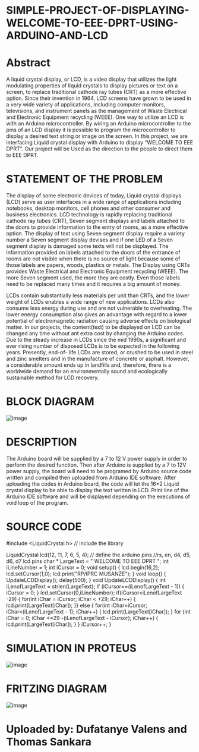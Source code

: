 # SIMPLE-PROJECT-OF-DISPLAYING-WELCOME-TO-EEE-DPRT-USING-ARDUINO-AND-LCD
# Abstract 
A liquid crystal display, or LCD, is a video display that utilizes the light modulating properties of liquid crystals to display pictures or text on a screen, to replace traditional cathode ray tubes 
(CRT) as a more effective option. Since their invention in 1964, LCD screens have grown to be used in a very wide variety of applications, including computer monitors, televisions, and instrument panels as the management of Waste Electrical and Electronic Equipment recycling (WEEE). One way to utilize an LCD is with an Arduino microcontroller. By wiring an Arduino microcontroller to the pins of an LCD display it is possible to program the microcontroller to display a desired text string or image on the screen. In this project, we are interfacing Liquid crystal display with Arduino to display “WELCOME TO EEE DPRT”. 
Our project will be Used as the direction to the people to direct them to EEE DPRT.

# STATEMENT OF THE PROBLEM 
The display of some electronic devices of today, Liquid crystal displays (LCD) serve as user interfaces in a wide range of applications including notebooks, desktop monitors, cell phones and other consumer and business electronics. LCD technology is rapidly replacing traditional cathode ray tubes (CRT), Seven segment displays and labels attached to the doors to provide information to the entry of rooms, as a more effective option. 
The display of text using Seven segment display require a variety number a Seven segment display devises and if one LED of a Seven segment display is damaged some texts will not be displayed. The information provided on labels attached to the doors of the entrance of rooms are not visible when there is no source of light because some of those labels are papers, woods, plastics or metals. The Display using CRTs provides Waste Electrical and Electronic Equipment recycling (WEEE). The more Seven segment used, the more they are costly. Even those labels need to be replaced many times and it requires a big amount of money.

LCDs contain substantially less materials per unit than CRTs, and the lower weight of LCDs 
enables a wide range of new applications. LCDs also consume less energy during use and are not vulnerable to overheating. The lower energy consumption also gives an advantage with regard to 
a lower potential of electromagnetic radiation causing adverse effects on biological matter. In our projects, the content(text) to be displayed on LCD can be changed any time without ant extra cost by changing the Arduino codes.
 Due to the steady increase in LCDs since the mid 1990s, a significant and 
ever rising number of disposed LCDs is to be expected in the following years. Presently, end-of-
life LCDs are stored, or crushed to be used in steel and zinc smelters and in the manufacture of 
concrete or asphalt. However, a considerable amount ends up in landfills and, therefore, there is 
a worldwide demand for an environmentally sound and ecologically sustainable method for LCD 
recovery. 

# BLOCK DIAGRAM
![image](https://user-images.githubusercontent.com/104151424/165169454-9448350f-f5de-429f-9838-cc21a2d9dfec.png)


  # DESCRIPTION

The Arduino board will be supplied by a 7 to 12 V power supply in order to perform the desired function. Then after Arduino is supplied by a 7 to 12V power supply, the board will need to be programed by Arduino source code written and compiled then uploaded from Arduino IDE software. After uploading the codes in Arduino board, the code will let the 16*2 Liquid crystal display to be able to display the text written in LCD. Print line of the Arduino IDE software and will be displayed depending on the executions of void loop of the program.

# SOURCE CODE
#include <LiquidCrystal.h> // include the library

LiquidCrystal lcd(12, 11, 7, 6, 5, 4); // define the arduino pins
              //rs, en, d4, d5, d6, d7 lcd pins
char * LargeText = " WELCOME TO EEE DPRT           ";
int iLineNumber = 1;
int iCursor = 0;
void setup()
 {
  lcd.begin(16,2);
  lcd.setCursor(1,0);
  lcd.print("RP/IPRC MUSANZE");
}
void loop()
{
  UpdateLCDDisplay();
delay(500);
  }
  void UpdateLCDDisplay()
  {
    int iLenofLargeText = strlen(LargeText);
    if (iCursor==(iLenofLargeText - 1))
    {
      iCursor = 0;
      }
      lcd.setCursor(0,iLineNumber);
      if(iCursor<iLenofLargeText -29)
      {
        for(int iChar = iCursor; iChar < +29; iChar++)
        {
          lcd.print(LargeText[iChar]);
          }}
          else
          {
            for(int iChar=iCursor; iChar<(iLenofLargeText - 1); iChar++)
            {
              lcd.print(LargeText[iChar]);
              }
              for (int iChar = 0; iChar <=29 -(iLenofLargeText - iCursor); iChar++)
              {
                lcd.print(LargeText[iChar]);
                }
                }
                iCursor++;
                }
# SIMULATION IN PROTEUS
 ![image](https://user-images.githubusercontent.com/104151424/165169534-3e3f4a31-02f8-494b-834e-e00f88a20a4a.png)

# FRITZING DIAGRAM
![image](https://user-images.githubusercontent.com/104151424/165169568-c6d3f421-de65-4dc9-ba69-8ab6520a19e0.png)
 
# Uploaded by:  Dufatanye Valens and Thomas Sankara
